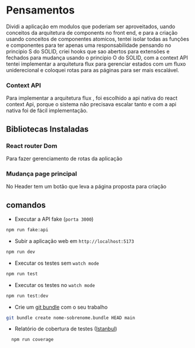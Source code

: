 # Pensamentos

Dividi a aplicação em modulos que poderiam ser aproveitados, uando conceitos da arquitetura de components no front end, e para a criação usando conceitos de
componentes atomicos, tentei isolar todas as funções e componentes para ter apenas uma responsabilidade pensando no principio S do SOLID, criei hooks que sao abertos
para extensões e fechados para mudança usando o principio O do SOLID, com a context API tentei implementar a arquitetura flux para gerenciar estados com um fluxo uniderecional
e coloquei rotas para as páginas para ser mais escalável.

### Context API

Para implementar a arquitetura flux , foi escolhido a api nativa do react context Api, porque o sistema não precisava escalar tanto e com a api nativa foi de fácil implementação.

## Bibliotecas Instaladas

### React router Dom

Para fazer gerenciamento de rotas da aplicação

### Mudança page principal

No Header tem um botão que leva a página proposta para criação

## comandos

- Executar a API fake (`porta 3000`)

```bash
npm run fake:api
```

- Subir a aplicação web em `http://localhost:5173`

```bash
npm run dev
```

- Executar os testes sem `watch mode`

```bash
npm run test
```

- Executar os testes no `watch mode`

```bash
npm run test:dev
```

- Crie um [git bundle](https://git-scm.com/docs/git-bundle) com o seu trabalho

```bash
git bundle create nome-sobrenome.bundle HEAD main
```

- Relatório de cobertura de testes ([Istanbul](https://istanbul.js.org/))

```bash
  npm run coverage
```
